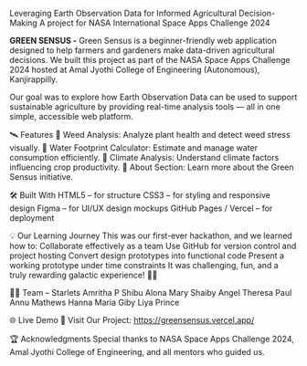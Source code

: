 Leveraging Earth Observation Data for Informed Agricultural Decision-Making 
A project for NASA International Space Apps Challenge 2024

**GREEN SENSUS -**
Green Sensus is a beginner-friendly web application designed to help farmers and gardeners make data-driven agricultural decisions.
We built this project as part of the NASA Space Apps Challenge 2024 hosted at Amal Jyothi College of Engineering (Autonomous), Kanjirappilly.

Our goal was to explore how Earth Observation Data can be used to support sustainable agriculture by providing real-time analysis tools — all in one simple, accessible web platform.

🛰️ Features
🔹 Weed Analysis: Analyze plant health and detect weed stress visually.
🔹 Water Footprint Calculator: Estimate and manage water consumption efficiently.
🔹 Climate Analysis: Understand climate factors influencing crop productivity.
🔹 About Section: Learn more about the Green Sensus initiative.

🛠️ Built With
HTML5 – for structure
CSS3 – for styling and responsive design
Figma – for UI/UX design mockups
GitHub Pages / Vercel – for deployment

💡 Our Learning Journey
This was our first-ever hackathon, and we learned how to:
Collaborate effectively as a team
Use GitHub for version control and project hosting
Convert design prototypes into functional code
Present a working prototype under time constraints
It was challenging, fun, and a truly rewarding galactic experience! 🚀✨

👩‍💻 Team – Starlets
Amritha P Shibu
Alona Mary Shaiby
Angel Theresa Paul
Annu Mathews
Hanna Maria Giby
Liya Prince

🌐 Live Demo
🔗 Visit Our Project: https://greensensus.vercel.app/

🏆 Acknowledgments
Special thanks to NASA Space Apps Challenge 2024, Amal Jyothi College of Engineering, and all mentors who guided us.
